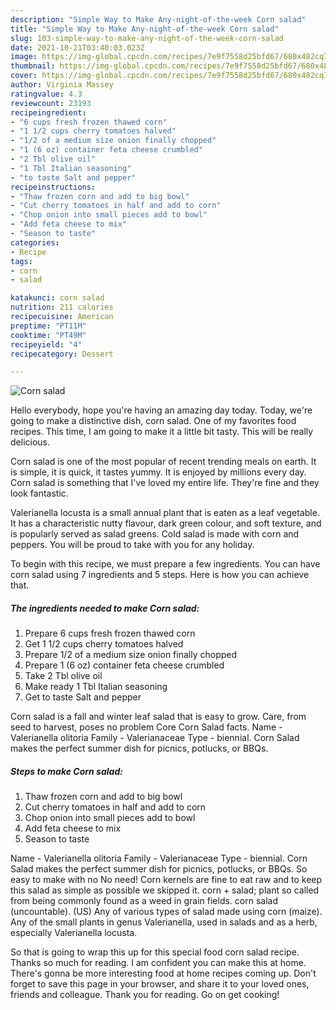 ```yaml
---
description: "Simple Way to Make Any-night-of-the-week Corn salad"
title: "Simple Way to Make Any-night-of-the-week Corn salad"
slug: 103-simple-way-to-make-any-night-of-the-week-corn-salad
date: 2021-10-21T03:40:03.023Z
image: https://img-global.cpcdn.com/recipes/7e9f7558d25bfd67/680x482cq70/corn-salad-recipe-main-photo.jpg
thumbnail: https://img-global.cpcdn.com/recipes/7e9f7558d25bfd67/680x482cq70/corn-salad-recipe-main-photo.jpg
cover: https://img-global.cpcdn.com/recipes/7e9f7558d25bfd67/680x482cq70/corn-salad-recipe-main-photo.jpg
author: Virginia Massey
ratingvalue: 4.3
reviewcount: 23193
recipeingredient:
- "6 cups fresh frozen thawed corn"
- "1 1/2 cups cherry tomatoes halved"
- "1/2 of a medium size onion finally chopped"
- "1 (6 oz) container feta cheese crumbled"
- "2 Tbl olive oil"
- "1 Tbl Italian seasoning"
- "to taste Salt and pepper"
recipeinstructions:
- "Thaw frozen corn and add to big bowl"
- "Cut cherry tomatoes in half and add to corn"
- "Chop onion into small pieces add to bowl"
- "Add feta cheese to mix"
- "Season to taste"
categories:
- Recipe
tags:
- corn
- salad

katakunci: corn salad 
nutrition: 211 calories
recipecuisine: American
preptime: "PT11M"
cooktime: "PT49M"
recipeyield: "4"
recipecategory: Dessert

---
```



![Corn salad](https://img-global.cpcdn.com/recipes/7e9f7558d25bfd67/680x482cq70/corn-salad-recipe-main-photo.jpg)

Hello everybody, hope you're having an amazing day today. Today, we're going to make a distinctive dish, corn salad. One of my favorites food recipes. This time, I am going to make it a little bit tasty. This will be really delicious.

Corn salad is one of the most popular of recent trending meals on earth. It is simple, it is quick, it tastes yummy. It is enjoyed by millions every day. Corn salad is something that I've loved my entire life. They're fine and they look fantastic.

Valerianella locusta is a small annual plant that is eaten as a leaf vegetable. It has a characteristic nutty flavour, dark green colour, and soft texture, and is popularly served as salad greens. Cold salad is made with corn and peppers. You will be proud to take with you for any holiday.


To begin with this recipe, we must prepare a few ingredients. You can have corn salad using 7 ingredients and 5 steps. Here is how you can achieve that.

<!--inarticleads1-->

##### The ingredients needed to make Corn salad:

1. Prepare 6 cups fresh frozen thawed corn
1. Get 1 1/2 cups cherry tomatoes halved
1. Prepare 1/2 of a medium size onion finally chopped
1. Prepare 1 (6 oz) container feta cheese crumbled
1. Take 2 Tbl olive oil
1. Make ready 1 Tbl Italian seasoning
1. Get to taste Salt and pepper


Corn salad is a fall and winter leaf salad that is easy to grow. Care, from seed to harvest, poses no problem Core Corn Salad facts. Name - Valerianella olitoria Family - Valerianaceae Type - biennial. Corn Salad makes the perfect summer dish for picnics, potlucks, or BBQs. 

<!--inarticleads2-->

##### Steps to make Corn salad:

1. Thaw frozen corn and add to big bowl
1. Cut cherry tomatoes in half and add to corn
1. Chop onion into small pieces add to bowl
1. Add feta cheese to mix
1. Season to taste


Name - Valerianella olitoria Family - Valerianaceae Type - biennial. Corn Salad makes the perfect summer dish for picnics, potlucks, or BBQs. So easy to make with no No need! Corn kernels are fine to eat raw and to keep this salad as simple as possible we skipped it. corn + salad; plant so called from being commonly found as a weed in grain fields. corn salad (uncountable). (US) Any of various types of salad made using corn (maize). Any of the small plants in genus Valerianella, used in salads and as a herb, especially Valerianella locusta. 

So that is going to wrap this up for this special food corn salad recipe. Thanks so much for reading. I am confident you can make this at home. There's gonna be more interesting food at home recipes coming up. Don't forget to save this page in your browser, and share it to your loved ones, friends and colleague. Thank you for reading. Go on get cooking!
